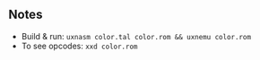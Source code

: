 ## Notes

- Build & run: `uxnasm color.tal color.rom && uxnemu color.rom`
- To see opcodes: `xxd color.rom`

